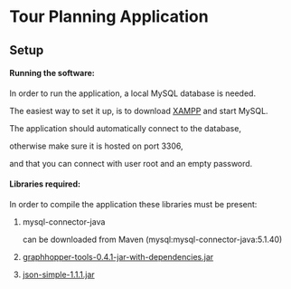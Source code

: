 # Tour Planning Application



## Setup

#### Running the software:

In order to run the application, a local MySQL database is needed.

The easiest way to set it up, is to download [XAMPP](https://www.apachefriends.org/index.html) and start MySQL.

The application should automatically connect to the database,

otherwise make sure it is hosted on port 3306,

and that you can connect with user root and an empty password.



#### Libraries required:

In order to compile the application these libraries must be present:

1. mysql-connector-java 

   can be downloaded from Maven (mysql:mysql-connector-java:5.1.40)

2. [graphhopper-tools-0.4.1-jar-with-dependencies.jar](https://cdn.discordapp.com/attachments/493773814711189514/519472014063304704/graphhopper-tools-0.4.1-jar-with-dependencies.jar)

3. [json-simple-1.1.1.jar](https://cdn.discordapp.com/attachments/493773814711189514/520185506865348618/json-simple-1.1.1.jar)

